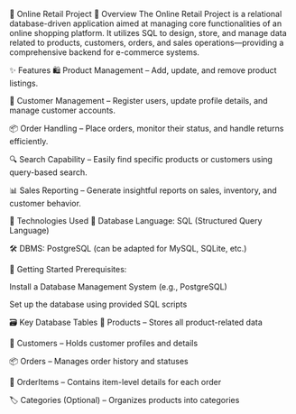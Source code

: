 🛒 Online Retail Project
📌 Overview
The Online Retail Project is a relational database-driven application aimed at managing core functionalities of an online shopping platform. It utilizes SQL to design, store, and manage data related to products, customers, orders, and sales operations—providing a comprehensive backend for e-commerce systems.

✨ Features
🛍️ Product Management – Add, update, and remove product listings.

👥 Customer Management – Register users, update profile details, and manage customer accounts.

📦 Order Handling – Place orders, monitor their status, and handle returns efficiently.

🔍 Search Capability – Easily find specific products or customers using query-based search.

📊 Sales Reporting – Generate insightful reports on sales, inventory, and customer behavior.

🧰 Technologies Used
💾 Database Language: SQL (Structured Query Language)

🛠️ DBMS: PostgreSQL (can be adapted for MySQL, SQLite, etc.)

🚀 Getting Started
Prerequisites:

Install a Database Management System (e.g., PostgreSQL)

Set up the database using provided SQL scripts

🗃️ Key Database Tables
🛒 Products – Stores all product-related data

👤 Customers – Holds customer profiles and details

📦 Orders – Manages order history and statuses

🧾 OrderItems – Contains item-level details for each order

🏷️ Categories (Optional) – Organizes products into categories
